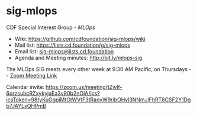 # sig-mlops

CDF Special Interest Group - *MLOps*

- Wiki: https://github.com/cdfoundation/sig-mlops/wiki
- Mail list: https://lists.cd.foundation/g/sig-mlops 
- Email list: sig-mlops@lists.cd.foundation
- Agenda and Meeting minutes: http://bit.ly/mlops-sig

The MLOps SIG meets every other week at 9:30 AM Pacific, on Thursdays -- [Zoom Meeting Link](https://zoom.us/j/888870104)

Calendar invite: https://zoom.us/meeting/tZwlf-6orzsubcRZxykyjaEa3v90b2nOlA/ics?icsToken=98tyKuGgpjMtGtWVtF3tRaovW9ribOHyl3NNmJlFhRT8CSF2Y1Dgb7JAYLxQHPmB


